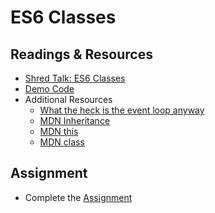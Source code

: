 # ES6 Classes

## Readings & Resources

* [Shred Talk: ES6 Classes](https://youtu.be/9Yc5J3Ap9-4)
* [Demo Code](https://codefellows.github.io/code-301-guide/curriculum/prework/classes/DEMO.html)
* Additional Resources
  * [What the heck is the event loop anyway](https://www.youtube.com/watch?v=8aGhZQkoFbQ)
  * [MDN Inheritance](https://developer.mozilla.org/en-US/docs/Web/JavaScript/Inheritance_and_the_prototype_chain)
  * [MDN this](https://developer.mozilla.org/en-US/docs/Web/JavaScript/Reference/Operators/this)
  * [MDN class](https://developer.mozilla.org/en-US/docs/Web/JavaScript/Reference/Classes)

## Assignment

* Complete the [Assignment](https://codefellows.github.io/code-301-guide/curriculum/prework/classes/LAB.html)
